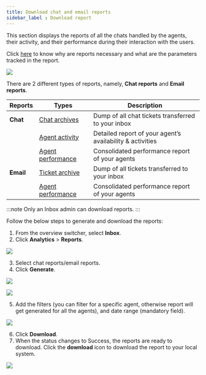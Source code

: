 ```yaml
---
title: Download chat and email reports
sidebar_label : Download report
---
```


  

This section displays the reports of all the chats handled by the agents, their activity, and their performance during their interaction with the users.

Click [here](https://docs.yellow.ai/docs/platform_concepts/inbox/inbox#3-default-agent-status) to know why are reports necessary and what are the parameters tracked in the report. 
  

![](https://i.imgur.com/ghVIVmj.png)

  
  

There are 2 different types of reports, namely, **Chat reports** and **Email reports**.

  

| Reports| Types | Description |
| -------- | -------- | -------- |
| **Chat** | [Chat archives](https://docs.yellow.ai/docs/platform_concepts/inbox/analytics-reports/reports/chats/chat-archives-report) | Dump of all chat tickets transferred to your inbox |
||[Agent activity](https://docs.yellow.ai/docs/platform_concepts/inbox/analytics-reports/reports/chats/chat-agent-activity-report)| Detailed report of your agent’s availability & activities|
||[Agent performance](https://docs.yellow.ai/docs/platform_concepts/inbox/analytics-reports/reports/chats/chat-agent-performance-report)|Consolidated performance report of your agents|
|**Email**|[Ticket archive](https://docs.yellow.ai/docs/platform_concepts/inbox/analytics-reports/reports/tickets/ticket-archive-report)|Dump of all tickets transferred to your inbox|
||[Agent performance](https://docs.yellow.ai/docs/platform_concepts/inbox/analytics-reports/reports/tickets/ticket-agent-performance-report)|Consolidated performance report of your agents|

  
  


:::note
Only an Inbox admin can download reports.
:::

  

Follow the below steps to generate and download the reports:

  

1. From the overview switcher, select **Inbox**.
2. Click **Analytics** > **Reports**.  

![](https://i.imgur.com/GnNuVzj.png)

3. Select chat reports/email reports.
4. Click **Generate**.

![](https://i.imgur.com/WHIyHgr.png)

  

![](https://i.imgur.com/eTe17pj.png)

  

5. Add the filters (you can filter for a specific agent, otherwise report will get generated for all the agents), and date range (mandatory field).

  

![](https://i.imgur.com/ENivg09.png)

  

6. Click **Download**.
7. When the status changes to Success, the reports are ready to download. Click the **download** icon to download the report to your local system.

  

![](https://i.imgur.com/ka62HMn.png)